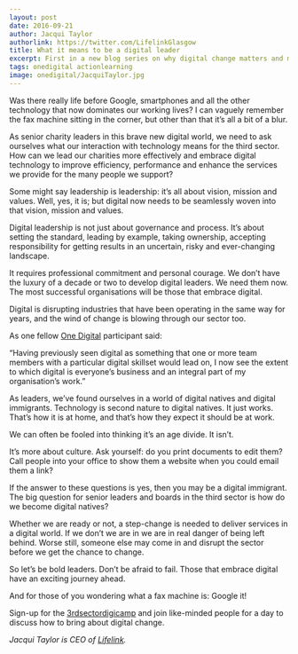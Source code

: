 ```yaml
---
layout: post
date: 2016-09-21
author: Jacqui Taylor
authorlink: https://twitter.com/LifelinkGlasgow
title: What it means to be a digital leader
excerpt: First in a new blog series on why digital change matters and marking the lead-up to a new digital leadership event
tags: onedigital actionlearning
image: onedigital/JacquiTaylor.jpg
---
```

Was there really life before Google, smartphones and all the other technology that now dominates our working lives? I can vaguely remember the fax machine sitting in the corner, but other than that it’s all a bit of a blur.

As senior charity leaders in this brave new digital world, we need to ask ourselves what our interaction with technology means for the third sector. How can we lead our charities more effectively and embrace digital technology to improve efficiency, performance and enhance the services we provide for the many people we support?

Some might say leadership is leadership: it’s all about vision, mission and values. Well, yes, it is; but digital now needs to be seamlessly woven into that vision, mission and values.

Digital leadership is not just about governance and process. It’s about setting the standard, leading by example, taking ownership, accepting responsibility for getting results in an uncertain, risky and ever-changing landscape.

It requires professional commitment and personal courage. We don’t have the luxury of a decade or two to develop digital leaders. We need them now. The most successful organisations will be those that embrace digital.

Digital is disrupting industries that have been operating in the same way for years, and the wind of change is blowing through our sector too.

As one fellow [One Digital](http://digital.scvo.org.uk/onedigital/) participant said:

“Having previously seen digital as something that one or more team members with a particular digital skillset would lead on, I now see the extent to which digital is everyone’s business and an integral part of my organisation’s work.”

As leaders, we’ve found ourselves in a world of digital natives and digital immigrants. Technology is second nature to digital natives. It just works. That’s how it is at home, and that’s how they expect it should be at work.

We can often be fooled into thinking it’s an age divide. It isn’t.

It’s more about culture. Ask yourself: do you print documents to edit them? Call people into your office to show them a website when you could email them a link?

If the answer to these questions is yes, then you may be a digital immigrant. The big question for senior leaders and boards in the third sector is how do we become digital natives?

Whether we are ready or not, a step-change is needed to deliver services in a digital world. If we don’t we are in we are in real danger of being left behind. Worse still, someone else may come in and disrupt the sector before we get the chance to change.

So let’s be bold leaders. Don’t be afraid to fail. Those that embrace digital have an exciting journey ahead.

And for those of you wondering what a fax machine is: Google it!

Sign-up for the [3rdsectordigicamp](http://www.scvo.org.uk/events/3rdsectordigicamp/) and join like-minded people for a day to discuss how to bring about digital change.

<i>Jacqui Taylor is CEO of [Lifelink](http://lifelink.org.uk/).</i>

